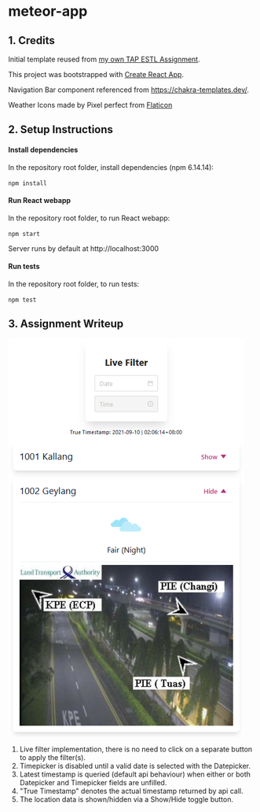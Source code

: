 # meteor-app

## 1. Credits

Initial template reused from [my own TAP ESTL Assignment](https://github.com/Permas-Teo/salary-app).

This project was bootstrapped with [Create React App](https://github.com/facebook/create-react-app).

Navigation Bar component referenced from https://chakra-templates.dev/.

Weather Icons made by Pixel perfect from [Flaticon](www.flaticon.com)

## 2. Setup Instructions

#### Install dependencies

In the repository root folder, install dependencies (npm 6.14.14):

`npm install`

#### Run React webapp

In the repository root folder, to run React webapp:

`npm start`

Server runs by default at http://localhost:3000

#### Run tests

In the repository root folder, to run tests:

`npm test`

## 3. Assignment Writeup

![Screenshot](public/pic.png)

1. Live filter implementation, there is no need to click on a separate button to apply the filter(s).
1. Timepicker is disabled until a valid date is selected with the Datepicker.
1. Latest timestamp is queried (default api behaviour) when either or both Datepicker and Timepicker fields are unfilled.
1. "True Timestamp" denotes the actual timestamp returned by api call.
1. The location data is shown/hidden via a Show/Hide toggle button.
